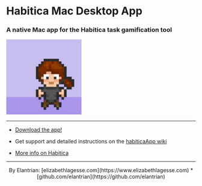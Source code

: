 # Habitica Mac Desktop App
### A native Mac app for the Habitica task gamification tool

<img src="https://github.com/elantrian/habiticaApp/raw/master/habitica.png" alt="elantrian" width="200">

----

* [Download the app!](https://github.com/elantrian/habiticaApp/raw/master/Habitica.dmg)

* Get support and detailed instructions on the [habiticaApp wiki](https://github.com/elantrian/habiticaApp/wiki)

* [More info on Habitica](https://habitica.com/static/features)

----

<center>By Elantrian: [elizabethlagesse.com](https://www.elizabethlagesse.com) * [github.com/elantrian](https://github.com/elantrian)</center>



